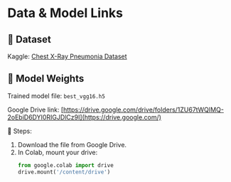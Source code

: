 # Data & Model Links

## 🩻 Dataset
Kaggle: [Chest X-Ray Pneumonia Dataset](https://www.kaggle.com/paultimothymooney/chest-xray-pneumonia)

## 🧠 Model Weights
Trained model file: `best_vgg16.h5`

Google Drive link: [https://drive.google.com/drive/folders/1ZU67tWQIMQ-2oEbiD6DYI0RIGJDlCz9I](https://drive.google.com/)

📌 Steps:
1. Download the file from Google Drive.
2. In Colab, mount your drive:
   ```python
   from google.colab import drive
   drive.mount('/content/drive')

